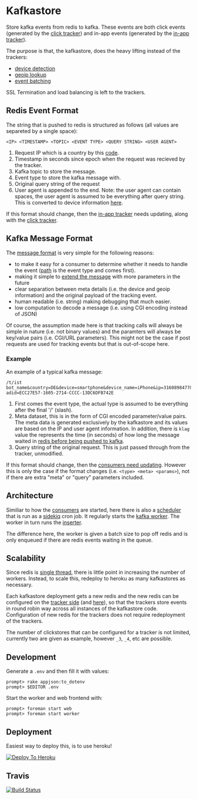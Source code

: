 # Kafkastore

Store kafka events from redis to kafka. These events are both click events
(generated by the [click tracker](https://github.com/adtekio/tracking.clicks))
and in-app events (generated by the
[in-app tracker](https://github.com/adtekio/tracking.inapp)).

The purpose is that, the kafkastore, does the heavy lifting instead of the
trackers:

- [device detection](https://github.com/adtekio/kafkastore/blob/a9e3670011c71fcc669a46e62df95d06683cae79/lib/batch_worker.rb#L34-L37)
- [geoip lookup](https://github.com/adtekio/kafkastore/blob/a9e3670011c71fcc669a46e62df95d06683cae79/lib/batch_worker.rb#L33)
- [event batching](https://github.com/adtekio/kafkastore/blob/a9e3670011c71fcc669a46e62df95d06683cae79/lib/batch_inserter.rb#L25)

SSL Termination and load balancing is left to the trackers.

## Redis Event Format

The string that is pushed to redis is structured as follows (all values
are separeted by a single space):

```
<IP> <TIMESTAMP> <TOPIC> <EVENT TYPE> <QUERY STRING> <USER AGENT>
```

1. Request IP which is a country by this [code](https://github.com/adtekio/kafkastore/blob/a9e3670011c71fcc669a46e62df95d06683cae79/lib/batch_worker.rb#L33).
2. Timestamp in seconds since epoch when the request was recieved by the
   tracker.
3. Kafka topic to store the message.
4. Event type to store the kafka message with.
5. Original query string of the request
6. User agent is appended to the end. Note: the user agent
   can contain spaces, the user agent is assumed to be everything after query
   string. This is converted to device
   information [here](https://github.com/adtekio/kafkastore/blob/a9e3670011c71fcc669a46e62df95d06683cae79/lib/batch_worker.rb#L27).

If this format should change, then the [in-app tracker](https://github.com/adtekio/tracking.inapp/blob/448d1b81b921bf77896a467e15358bc6f022cc56/routes/tracking.rb#L11-L15)
needs updating, along with the [click tracker](https://github.com/adtekio/tracking.clicks/blob/985520904bf22b600edf45f21626430b1ae08d60/lib/click_handler.rb#L126).

## Kafka Message Format

The [message format](https://github.com/adtekio/kafkastore/blob/a9e3670011c71fcc669a46e62df95d06683cae79/lib/batch_inserter.rb#L17-L21) is very simple for the following reasons:

- to make it easy for a consumer to determine whether it needs to handle
  the event ([path](https://github.com/adtekio/kafkastore/blob/a9e3670011c71fcc669a46e62df95d06683cae79/lib/batch_inserter.rb#L20) is the event type and comes
  first).
- making it simple to [extend the message](https://github.com/adtekio/kafkastore/blob/a9e3670011c71fcc669a46e62df95d06683cae79/lib/batch_worker.rb#L29-L41)
  with more parameters in the future
- clear separation between meta details (i.e. the device and geoip information)
  and the original payload of the tracking event.
- human readable (i.e. string) making debugging that much easier.
- low computation to decode a message (i.e. using CGI encoding instead of JSON)

Of course, the assumption made here is that tracking calls will always be
simple in nature (i.e. not binary values) and the paramters will always be
key/value pairs (i.e. CGI/URL parameters). This might not be the case if post
requests are used for tracking events but that is out-of-scope here.

### Example

An example of a typical kafka message:

```
/t/ist bot_name&country=DE&device=smartphone&device_name=iPhone&ip=3160898477&klag=1&platform=ios&ts=1465287056 adid=ECC27E57-1605-2714-CCCC-13DC6DFB742E
```

1. First comes the event type, the actual type is assumed to be everything
   after the final '/' (slash).
2. Meta dataset, this is in the form of CGI encoded parameter/value pairs.
   The meta data is generated exclusively by the kafkastore and its values
   are based on the IP and user agent information. In addition, there is
   ```klag``` value the represents the time (in seconds) of how long the
   message waited in [redis before being pushed to kafka](https://github.com/adtekio/kafkastore/blob/a9e3670011c71fcc669a46e62df95d06683cae79/lib/batch_worker.rb#L32).
3. Query string of the original request. This is just passed through from
   the tracker, unmodified.

If this format should change, then the [consumers need updating](https://github.com/adtekio/consumers/blob/b71a17d9f8669f232036670c71c54adca6186ef3/lib/kafka/event.rb#L11). However this is only the case if the format changes
(i.e. ```<type> <meta> <params>```), not if there are extra "meta" or
"query" parameters included.

## Architecture

Similiar to how the [consumers](https://github.com/adtekio/consumers) are
started, here there is also a
[scheduler](https://github.com/adtekio/kafkastore/blob/master/lib/batch_scheduler.rb)
that is run as a [sidekiq](http://sidekiq.org) cron job. It regularly starts the
[kafka worker](https://github.com/adtekio/kafkastore/blob/master/lib/batch_worker.rb).
The worker in turn runs the [inserter](https://github.com/adtekio/kafkastore/blob/master/lib/batch_inserter.rb).

The difference here, the worker is given a batch size to pop off redis and
is only enqueued if there are redis events waiting in the queue.

## Scalability

Since redis is [single thread](http://redis.io/topics/faq), there is little
point in increasing the number of workers. Instead, to scale this, redeploy
to heroku as many kafkastores as necessary.

Each kafkastore deployment gets a new redis and the new redis can be
configured on the
[tracker side](https://github.com/adtekio/tracking.inapp/blob/f397a02d09cc11268deaf32edd70b8009894f7b8/app.json#L16-L21) (and [here](https://github.com/adtekio/tracking.clicks/blob/a12fe1dad1364c34c1856fdf599b9afb3e0ab0fe/app.json#L16-L21)), so that the trackers store events in
round robin way across all instances of the kafkastore code. Configuration
of new redis for the trackers does not require redeployment of the trackers.

The number of clickstores that can be configured for a tracker is not limited,
currently two are given as example, however ```_3```, ```_4```, etc are
possible.

## Development

Generate a ```.env``` and then fill it with values:

    prompt> rake appjson:to_dotenv
    prompt> $EDITOR .env

Start the worker and web frontend with:

    prompt> foreman start web
    prompt> foreman start worker

## Deployment

Easiest way to deploy this, is to use heroku!

[![Deploy To Heroku](https://www.herokucdn.com/deploy/button.png)](https://heroku.com/deploy?template=https://github.com/adtekio/kafkastore)

## Travis

[![Build Status](https://travis-ci.org/adtekio/kafkastore.svg?branch=master)](https://travis-ci.org/adtekio/kafkastore)
